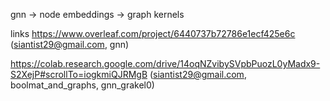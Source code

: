 gnn $\rightarrow$ node embeddings $\rightarrow$ graph kernels

links
https://www.overleaf.com/project/6440737b72786e1ecf425e6c (siantist29@gmail.com, gnn)

https://colab.research.google.com/drive/14oqNZvibySVpbPuozL0yMadx9-S2XejP#scrollTo=iogkmiQJRMgB (siantist29@gmail.com, boolmat_and_graphs, gnn_grakel0)
